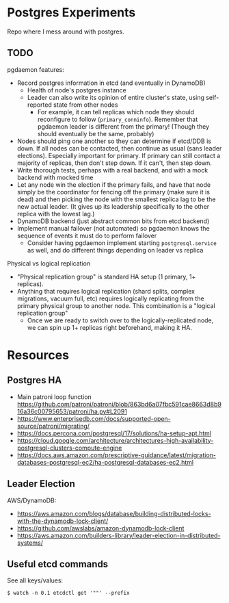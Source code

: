 # Postgres Experiments

Repo where I mess around with postgres.

## TODO

pgdaemon features:
- Record postgres information in etcd (and eventually in DynamoDB)
  - Health of node's postgres instance
  - Leader can also write its opinion of entire cluster's state, using self-reported state from other nodes
    - For example, it can tell replicas which node they should reconfigure to follow (`primary_conninfo`). Remember that pgdaemon leader is different from the primary! (Though they should eventually be the same, probably)
- Nodes should ping one another so they can determine if etcd/DDB is down. If all nodes can be contacted, then continue as usual (sans leader elections). Especially important for primary. If primary can still contact a majority of replicas, then don't step down. If it can't, then step down.
- Write thorough tests, perhaps with a real backend, and with a mock backend with mocked time
- Let any node win the election if the primary fails, and have that node simply be the coordinator for fencing off the primary (make sure it is dead) and then picking the node with the smallest replica lag to be the new actual leader. (It gives up its leadership specifically to the other replica with the lowest lag.)
- DynamoDB backend (just abstract common bits from etcd backend)
- Implement manual failover (not automated) so pgdaemon knows the sequence of events it must do to perform failover
  - Consider having pgdaemon implement starting `postgresql.service` as well, and do different things depending on leader vs replica

Physical vs logical replication
- "Physical replication group" is standard HA setup (1 primary, 1+ replicas).
- Anything that requires logical replication (shard splits, complex migrations, vacuum full, etc) requires logically replicating from the primary physical group to another node. This combination is a "logical replication group"
  - Once we are ready to switch over to the logically-replicated node, we can spin up 1+ replicas right beforehand, making it HA.

# Resources

## Postgres HA

- Main patroni loop function https://github.com/patroni/patroni/blob/863bd6a07fbc591cae8663d8b916a36c00795653/patroni/ha.py#L2091
- https://www.enterprisedb.com/docs/supported-open-source/patroni/migrating/
- https://docs.percona.com/postgresql/17/solutions/ha-setup-apt.html
- https://cloud.google.com/architecture/architectures-high-availability-postgresql-clusters-compute-engine
- https://docs.aws.amazon.com/prescriptive-guidance/latest/migration-databases-postgresql-ec2/ha-postgresql-databases-ec2.html

## Leader Election

AWS/DynamoDB:
- https://aws.amazon.com/blogs/database/building-distributed-locks-with-the-dynamodb-lock-client/
- https://github.com/awslabs/amazon-dynamodb-lock-client
- https://aws.amazon.com/builders-library/leader-election-in-distributed-systems/

## Useful etcd commands

See all keys/values:

```
$ watch -n 0.1 etcdctl get '""' --prefix
```
